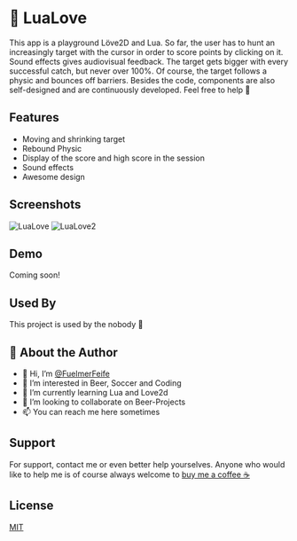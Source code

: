 
# 🎯 LuaLove
This app is a playground Löve2D and Lua.
So far, the user has to hunt an increasingly target with the cursor in order to score points by clicking on it. Sound effects gives audiovisual feedback.
The target gets bigger with every successful catch, but never over 100%. Of course, the target follows a physic and bounces off barriers.
Besides the code, components are also self-designed and are continuously developed. 
Feel free to help 💪


## Features
- Moving and shrinking target
- Rebound Physic
- Display of the score and high score in the session
- Sound effects
- Awesome design


## Screenshots
![LuaLove](https://ibb.co/rbw235M)
![LuaLove2](https://ibb.co/Bc1pjR3)


## Demo
Coming soon!


## Used By
This project is used by the nobody 🫣


## 🚀 About the Author
- 👋 Hi, I’m [@FuelmerFeife](https://github.com/FuelmerFeife)
- 👀 I’m interested in Beer, Soccer and Coding
- 🌱 I’m currently learning Lua and Love2d
- 💞️ I’m looking to collaborate on Beer-Projects
- 📫 You can reach me here sometimes


## Support
For support, contact me or even better help yourselves.
Anyone who would like to help me is of course always welcome to [buy me a coffee ☕️](https://www.buymeacoffee.com/FuelmerFeife)


## License
[MIT](https://choosealicense.com/licenses/mit/)
